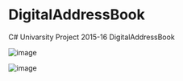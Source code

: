 # DigitalAddressBook
C# Univarsity Project 2015-16 DigitalAddressBook

![image](https://user-images.githubusercontent.com/39504405/99580995-d6edeb00-29e8-11eb-9208-d8cec6364031.png)


![image](https://user-images.githubusercontent.com/39504405/99581240-28967580-29e9-11eb-937b-1675129ee92d.png)

